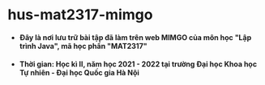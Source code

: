 # hus-mat2317-mimgo

- #### Đây là nơi lưu trữ bài tập đã làm trên web MIMGO của môn học "Lập trình Java", mã học phần "MAT2317"
- #### Thời gian: Học kì II, năm học 2021 - 2022 tại trường Đại học Khoa học Tự nhiên - Đại học Quốc gia Hà Nội
